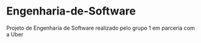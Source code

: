 # Engenharia-de-Software
Projeto de Engenharia de Software realizado pelo grupo 1 em parceria com a Uber
